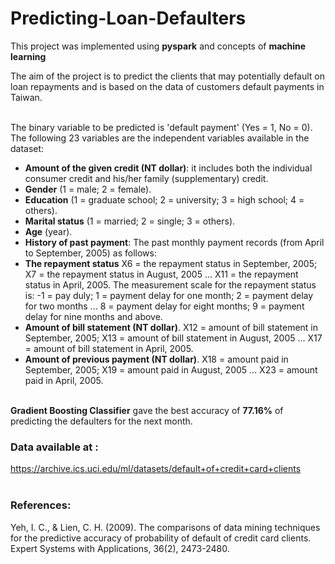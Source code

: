 # Predicting-Loan-Defaulters

This project was implemented using **pyspark** and concepts of **machine learning**

The aim of the project is to predict the clients that may potentially default on loan repayments and is based on the data of customers default payments in Taiwan.
<br></br>

The binary variable to be predicted is 'default payment' (Yes = 1, No = 0). The following 23 variables are the independent variables available in the dataset:

  * **Amount of the given credit (NT dollar)**: it includes both the individual consumer credit and his/her family (supplementary) credit. 
  * **Gender** (1 = male; 2 = female). 
  * **Education** (1 = graduate school; 2 = university; 3 = high school; 4 = others). 
  * **Marital status** (1 = married; 2 = single; 3 = others). 
  * **Age** (year). 
  * **History of past payment**: The past monthly payment records (from April to September, 2005) as follows:   
  * **The repayment status** X6 = the repayment status in September, 2005; X7 = the repayment status in August, 2005 ... X11 = the repayment status in April, 2005. The measurement scale for the repayment status is: -1 = pay duly; 1 = payment delay for one month; 2 = payment delay for two months ... 8 = payment delay for eight months; 9 = payment delay for nine months and above. 
  * **Amount of bill statement (NT dollar)**. X12 = amount of bill statement in September, 2005; X13 = amount of bill statement in August, 2005 ... X17 = amount of bill statement in April, 2005. 
  * **Amount of previous payment (NT dollar)**. X18 = amount paid in September, 2005; X19 = amount paid in August, 2005 ... X23 = amount paid in April, 2005. 
<br></br>


**Gradient Boosting Classifier** gave the best accuracy of **77.16%** of predicting the defaulters for the next month.


### Data available at :
https://archive.ics.uci.edu/ml/datasets/default+of+credit+card+clients
<br></br>

### References:
Yeh, I. C., & Lien, C. H. (2009). The comparisons of data mining techniques for the predictive accuracy of probability of default of credit card clients. Expert Systems with Applications, 36(2), 2473-2480.
